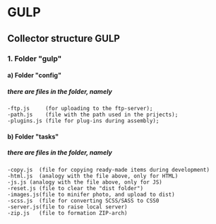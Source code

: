# GULP
## Collector structure GULP
### 1. Folder "gulp"
#### a) Folder "config"
##### there are files in the folder, namely
    -ftp.js     (for uploading to the ftp-server);
    -path.js    (file with the path used in the prijects);
    -plugins.js (file for plug-ins during assembly);

#### b) Folder "tasks"
##### there are files in the folder, namely
    -copy.js  (file for copying ready-made items during development)
    -html.js  (analogy with the file above, only for HTML)
    -js.js (analogy with the file above, only for JS)
    -reset.js (file to clear the "dist folder")
    -images.js(file to minifer photo, and upload to dist)
    -scss.js  (file for converting SCSS/SASS to CSS0
    -server.js(file to raise local server)
    -zip.js   (file to formation ZIP-arch)
